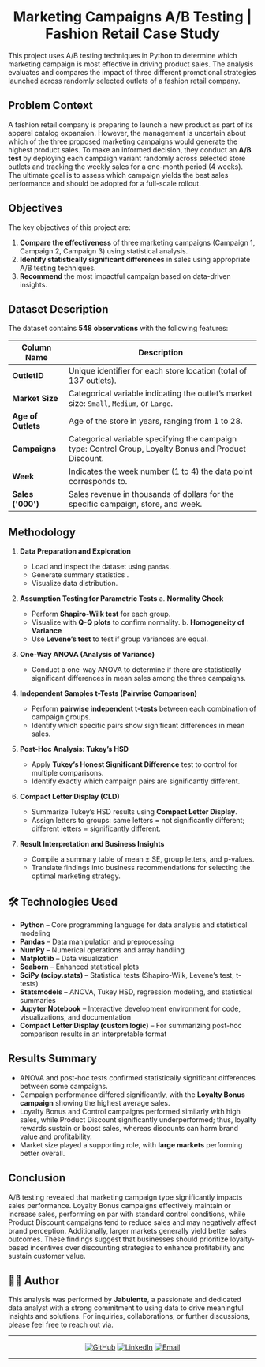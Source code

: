 <h1 align='center'>Marketing Campaigns A/B Testing | Fashion Retail Case Study</h1>

This project uses A/B testing techniques in Python to determine which marketing campaign is most effective in driving product sales. The analysis evaluates and compares the impact of three different promotional strategies launched across randomly selected outlets of a fashion retail company.

## Problem Context

A fashion retail company is preparing to launch a new product as part of its apparel catalog expansion. However, the management is uncertain about which of the three proposed marketing campaigns would generate the highest product sales. To make an informed decision, they conduct an **A/B test** by deploying each campaign variant randomly across selected store outlets and tracking the weekly sales for a one-month period (4 weeks). The ultimate goal is to assess which campaign yields the best sales performance and should be adopted for a full-scale rollout.

## Objectives

The key objectives of this project are:

1. **Compare the effectiveness** of three marketing campaigns (Campaign 1, Campaign 2, Campaign 3) using statistical analysis.
2. **Identify statistically significant differences** in sales using appropriate A/B testing techniques.
3. **Recommend** the most impactful campaign based on data-driven insights.


## Dataset Description

The dataset contains **548 observations** with the following features:

| Column Name        | Description                                                                                           |
| ------------------ | ----------------------------------------------------------------------------------------------------- |
| **OutletID**       | Unique identifier for each store location (total of 137 outlets).                                     |
| **Market Size**    | Categorical variable indicating the outlet’s market size: `Small`, `Medium`, or `Large`.              |
| **Age of Outlets** | Age of the store in years, ranging from 1 to 28.                                                      |
| **Campaigns**      | Categorical variable specifying the campaign type: Control Group, Loyalty Bonus and Product Discount. |
| **Week**           | Indicates the week number (1 to 4) the data point corresponds to.                                     |
| **Sales ('000')**  | Sales revenue in thousands of dollars for the specific campaign, store, and week.                     |



## Methodology

1. **Data Preparation and Exploration**

   * Load and inspect the dataset using `pandas`.
   * Generate summary statistics .
   * Visualize data distribution.

2. **Assumption Testing for Parametric Tests**
   a. **Normality Check**

   * Perform **Shapiro-Wilk test** for each group.
   * Visualize with **Q-Q plots** to confirm normality.
     b. **Homogeneity of Variance**
   * Use **Levene’s test** to test if group variances are equal.

3. **One-Way ANOVA (Analysis of Variance)**

   * Conduct a one-way ANOVA to determine if there are statistically significant differences in mean sales among the three campaigns.

4. **Independent Samples t-Tests (Pairwise Comparison)**

   * Perform **pairwise independent t-tests** between each combination of campaign groups.
   * Identify which specific pairs show significant differences in mean sales.

5. **Post-Hoc Analysis: Tukey’s HSD**

   * Apply **Tukey’s Honest Significant Difference** test to control for multiple comparisons.
   * Identify exactly which campaign pairs are significantly different.

6. **Compact Letter Display (CLD)**

   * Summarize Tukey’s HSD results using **Compact Letter Display**.
   * Assign letters to groups: same letters = not significantly different; different letters = significantly different.

7. **Result Interpretation and Business Insights**

   * Compile a summary table of mean ± SE, group letters, and p-values.
   * Translate findings into business recommendations for selecting the optimal marketing strategy.


## 🛠️ Technologies Used

* **Python** – Core programming language for data analysis and statistical modeling
* **Pandas** – Data manipulation and preprocessing
* **NumPy** – Numerical operations and array handling
* **Matplotlib** – Data visualization
* **Seaborn** – Enhanced statistical plots
* **SciPy (scipy.stats)** – Statistical tests (Shapiro-Wilk, Levene’s test, t-tests)
* **Statsmodels** – ANOVA, Tukey HSD, regression modeling, and statistical summaries
* **Jupyter Notebook** – Interactive development environment for code, visualizations, and documentation
* **Compact Letter Display (custom logic)** – For summarizing post-hoc comparison results in an interpretable format





## Results Summary

* ANOVA and post-hoc tests confirmed statistically significant differences between some campaigns.
* Campaign performance differed significantly, with the **Loyalty Bonus campaign** showing the highest average sales.
* Loyalty Bonus and Control campaigns performed similarly with high sales, while Product Discount significantly underperformed; thus, loyalty rewards sustain or boost sales, whereas discounts can harm brand value and profitability.
* Market size played a supporting role, with **large markets** performing better overall.


## Conclusion

A/B testing revealed that marketing campaign type significantly impacts sales performance. Loyalty Bonus campaigns effectively maintain or increase sales, performing on par with standard control conditions, while Product Discount campaigns tend to reduce sales and may negatively affect brand perception. Additionally, larger markets generally yield better sales outcomes. These findings suggest that businesses should prioritize loyalty-based incentives over discounting strategies to enhance profitability and sustain customer value.

## 👨‍💻 Author


This analysis was performed by **Jabulente**, a passionate and dedicated data analyst with a strong commitment to using data to drive meaningful insights and solutions. For inquiries, collaborations, or further discussions, please feel free to reach out via.  

----

<div align="center">  
    
[![GitHub](https://img.shields.io/badge/GitHub-Jabulente-black?logo=github)](https://github.com/Jabulente)  [![LinkedIn](https://img.shields.io/badge/LinkedIn-Jabulente-blue?logo=linkedin)](https://linkedin.com/in/jabulente-208019349)  [![Email](https://img.shields.io/badge/Email-jabulente@hotmail.com-red?logo=gmail)](mailto:Jabulente@hotmail.com)  

</div>

----
